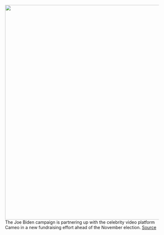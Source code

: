 <img src='https://cdn.vox-cdn.com/thumbor/8wAYomAJkchN4N9tbTXDWVE4GhA=/0x0:2562x1708/1200x800/filters:focal(1077x650:1485x1058)/cdn.vox-cdn.com/uploads/chorus_image/image/67355528/1270293658.jpg.0.jpg' width='700px' /><br/>
The Joe Biden campaign is partnering up with the celebrity video platform Cameo in a new fundraising effort ahead of the November election.
<a href='https://www.theverge.com/2020/9/4/21422966/biden-campaign-cameo-fundraising-andy-cohen-mandy-moore-melissa-etheridge'> Source <a/>